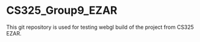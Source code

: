 # CS325_Group9_EZAR
This git repository is used for testing webgl build of the project from CS325 EZAR.
